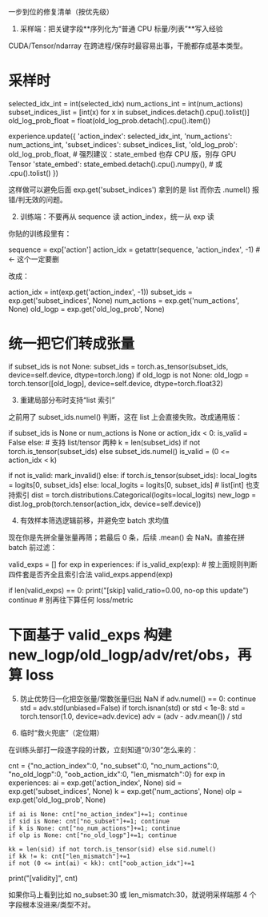 一步到位的修复清单（按优先级）
1) 采样端：把关键字段**序列化为“普通 CPU 标量/列表”**写入经验

CUDA/Tensor/ndarray 在跨进程/保存时最容易出事，干脆都存成基本类型。

# 采样时
selected_idx_int = int(selected_idx)
num_actions_int  = int(num_actions)
subset_indices_list = [int(x) for x in subset_indices.detach().cpu().tolist()]
old_log_prob_float = float(old_log_prob.detach().cpu().item())

experience.update({
    'action_index': selected_idx_int,
    'num_actions': num_actions_int,
    'subset_indices': subset_indices_list,
    'old_log_prob': old_log_prob_float,
    # 强烈建议：state_embed 也存 CPU 版，别存 GPU Tensor
    'state_embed': state_embed.detach().cpu().numpy(),  # 或 .cpu().tolist()
})


这样做可以避免后面 exp.get('subset_indices') 拿到的是 list 而你去 .numel() 报错/判无效的问题。

2) 训练端：不要再从 sequence 读 action_index，统一从 exp 读

你贴的训练段里有：

sequence = exp['action']
action_idx = getattr(sequence, 'action_index', -1)  # ← 这个一定要删


改成：

action_idx = int(exp.get('action_index', -1))
subset_ids = exp.get('subset_indices', None)
num_actions = exp.get('num_actions', None)
old_logp = exp.get('old_log_prob', None)

# 统一把它们转成张量
if subset_ids is not None:
    subset_ids = torch.as_tensor(subset_ids, device=self.device, dtype=torch.long)
if old_logp is not None:
    old_logp = torch.tensor([old_logp], device=self.device, dtype=torch.float32)

3) 重建局部分布时支持“list 索引”

之前用了 subset_ids.numel() 判断，这在 list 上会直接失败。改成通用版：

if subset_ids is None or num_actions is None or action_idx < 0:
    is_valid = False
else:
    # 支持 list/tensor 两种
    k = len(subset_ids) if not torch.is_tensor(subset_ids) else subset_ids.numel()
    is_valid = (0 <= action_idx < k)

if not is_valid:
    mark_invalid()
else:
    if torch.is_tensor(subset_ids):
        local_logits = logits[0, subset_ids]
    else:
        local_logits = logits[0, subset_ids]  # list[int] 也支持索引
    dist = torch.distributions.Categorical(logits=local_logits)
    new_logp = dist.log_prob(torch.tensor(action_idx, device=self.device))

4) 有效样本筛选逻辑前移，并避免空 batch 求均值

现在你是先拼全量张量再筛；若最后 0 条，后续 .mean() 会 NaN。直接在拼 batch 前过滤：

valid_exps = []
for exp in experiences:
    if is_valid_exp(exp):   # 按上面规则判断四件套是否齐全且索引合法
        valid_exps.append(exp)

if len(valid_exps) == 0:
    print("[skip] valid_ratio=0.00, no-op this update")
    continue  # 别再往下算任何 loss/metric

# 下面基于 valid_exps 构建 new_logp/old_logp/adv/ret/obs，再算 loss

5) 防止优势归一化把空张量/常数张量归出 NaN
if adv.numel() == 0:
    continue
std = adv.std(unbiased=False)
if torch.isnan(std) or std < 1e-8:
    std = torch.tensor(1.0, device=adv.device)
adv = (adv - adv.mean()) / std

6) 临时“救火兜底”（定位期）

在训练头部打一段逐字段的计数，立刻知道“0/30”怎么来的：

cnt = {"no_action_index":0, "no_subset":0, "no_num_actions":0, "no_old_logp":0, "oob_action_idx":0, "len_mismatch":0}
for exp in experiences:
    ai = exp.get('action_index', None)
    sid = exp.get('subset_indices', None)
    k   = exp.get('num_actions', None)
    olp = exp.get('old_log_prob', None)

    if ai is None: cnt["no_action_index"]+=1; continue
    if sid is None: cnt["no_subset"]+=1; continue
    if k is None: cnt["no_num_actions"]+=1; continue
    if olp is None: cnt["no_old_logp"]+=1; continue

    kk = len(sid) if not torch.is_tensor(sid) else sid.numel()
    if kk != k: cnt["len_mismatch"]+=1
    if not (0 <= int(ai) < kk): cnt["oob_action_idx"]+=1

print("[validity]", cnt)


如果你马上看到比如 no_subset:30 或 len_mismatch:30，就说明采样端那 4 个字段根本没进来/类型不对。